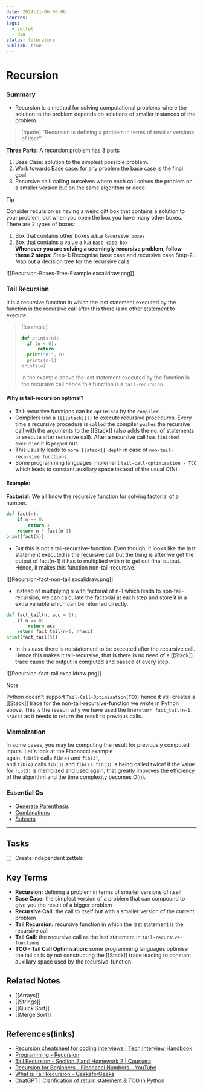 ```yaml
---
date: 2024-11-06 00:06
sources: 
tags:
  - zettel
  - dsa
status: literature
publish: true
---
```

# Recursion

### Summary
- Recursion is a method for solving computational problems where the solution to the problem depends on solutions of smaller instances of the problem.

> [!quote]
> "Recursion is defining a problem in terms of smaller versions of itself"

**Three Parts:** A recursion problem has 3 parts
1. Base Case: solution to the simplest possible problem.
2. Work towards Base case: for any problem the base case is the final goal.
3. Recursive call: calling ourselves where each call solves the problem on a smaller version but on the same algorithm or code.

> [!tip]
> Consider recursion as having a weird gift box that contains a solution to your problem, but when you open the box you have many other boxes. There are 2 types of boxes:
> 1. Box that contains other boxes a.k.a `Recursive boxes`
> 2. Box that contains a value a.k.a `Base case box`<br>
> **Whenever you are solving a seemingly recursive problem, follow these 2 steps:**
> Step-1: Recognise base case and recursive case
> Step-2: Map out a decision tree for the recursive calls<br>

![[Recursion-Boxes-Tree-Example.excalidraw.png]]

### Tail Recursion
It is a recursive function in which the last statement executed by the function is the recursive call after this there is no other statement to execute.

> [!example]
> ```python
> def prints(n):
> 	if (n < 0):
> 		return
> 	print("n:", n)
> 	prints(n-1)
> prints(4)
> ```
> In the example above the last statement executed by the function is the recursive call hence this function is a `tail-recursion.`

#### Why is tail-recursion optimal?
- Tail-recursive functions can be `optimised` by the `compiler`.
- Compilers use a `[[[[stack]]]]` to execute recursive procedures. Every time a recursive procedure is `called` the compiler `pushes` the recursive call with the arguments to the [[Stack]] (also adds the no. of statements to execute after recursive call). After a recursive call has `finished execution` it is `popped` out.
- This usually leads to `more [[stack]] depth` in case of `non-tail-recursive functions`.
- Some programming languages implement `tail-call-optimisation - TCO` which leads to constant auxiliary space instead of the usual O(N).

#### Example:

**Factorial:** We all know the recursive function for solving factorial of a number.

```python
def fact(n):
	if n == 0:
		return 1
	return n * fact(n-1)
print(fact(5))
```

- But this is not a tail-recursive-function. Even though, it looks like the last statement executed is the recursive call but the thing is after we get the output of fact(n-1) it has to multiplied with n to get out final output. Hence, it makes this function non-tail-recursive.

![[Recursion-fact-non-tail.excalidraw.png]]

- Instead of multiplying n with factorial of n-1 which leads to non-tail-recursion, we can calculate the factorial at each step and store it in a extra variable which can be returned directly.

```python
def fact_tail(n, acc = 1):
	if n == 0:
		return acc
	return fact_tail(n-1, n*acc)
print(fact_tail(5))
```

- In this case there is no statement to be executed after the recursive call. Hence this makes it tail-recursive, that is there is no need of a [[Stack]] trace cause the output is computed and passed at every step.

![[Recursion-fact-tail.excalidraw.png]]

> [!note]
> Python doesn't support `Tail-Call-Optimisation(TCO)` hence it still creates a [[Stack]] trace for the non-tail-recursive-function we wrote in Python above. This is the reason why we have used the line`return fact_tail(n-1, n*acc)` as it needs to return the result to previous calls.

### Memoization
In some cases, you may be computing the result for previously computed inputs. Let's look at the Fibonacci example again. `fib(5)` calls `fib(4)` and `fib(3)`, and `fib(4)` calls `fib(3)` and `fib(2)`. `fib(3)` is being called twice! If the value for `fib(3)` is memoized and used again, that greatly improves the efficiency of the algorithm and the time complexity becomes O(n).

### Essential Qs
- [Generate Parenthesis](https://github.com/Srikar-V675/DSA-Problems/blob/0c573923a912f903467d06e646b0a266d4e06d7b/Recursion/Medium/1.%20Generate%20Parenthesis.md#L4)
- [Combinations](https://github.com/Srikar-V675/DSA-Problems/blob/0c573923a912f903467d06e646b0a266d4e06d7b/Recursion/Medium/2.%20Combinations.md#L4)
- [Subsets](https://github.com/Srikar-V675/DSA-Problems/blob/0c573923a912f903467d06e646b0a266d4e06d7b/Recursion/Medium/3.%20Subsets.md#L4)

---
## Tasks
- [ ] Create independent zettels

## Key Terms
- **Recursion:** defining a problem in terms of smaller versions of itself
- **Base Case:** the simplest version of a problem that can compound to give you the result of a bigger problem
- **Recursive Call:** the call to itself but with a smaller version of the current problem
- **Tail Recursion:** recursive function in which the last statement is the recursive call
- **Tail Call:** the recursive call as the last statement in `tail-recursive-functions`
- **TCO - Tail Call Optimisation:** some programming languages optimise the tail calls by not constructing the [[Stack]] trace leading to constant auxiliary space used by the recursive-function

## Related Notes
- [[Arrays]]
- [[Strings]]
- [[Quick Sort]]
- [[Merge Sort]]

## References(links)
- [Recursion cheatsheet for coding interviews | Tech Interview Handbook](https://www.techinterviewhandbook.org/algorithms/recursion/)
- [Programming - Recursion](https://users.cs.utah.edu/~germain/PPS/Topics/recursion.html)
- [Tail Recursion - Section 2 and Homework 2 | Coursera](https://www.coursera.org/lecture/programming-languages/tail-recursion-YZic1)
- [Recursion for Beginners - Fibonacci Numbers - YouTube](https://www.youtube.com/watch?v=dDokMfPpfu4&t=391s)
- [What is Tail Recursion - GeeksforGeeks](https://www.geeksforgeeks.org/tail-recursion/)
- [ChatGPT | Clarification of return statement & TCO in Python](https://chatgpt.com/share/71be8e68-5b1a-47e8-a0ad-636b931a6202)
